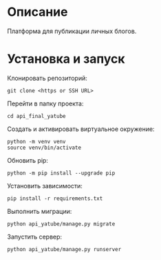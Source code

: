 # Описание
Платформа для публикации личных блогов.

# Установка и запуск

Клонировать репозиторий:
```
git clone <https or SSH URL>
```

Перейти в папку проекта:
```
cd api_final_yatube
```

Создать и активировать виртуальное окружение:
```
python -m venv venv
source venv/bin/activate
```

Обновить pip:
```
python -m pip install --upgrade pip
```

Установить зависимости:
```
pip install -r requirements.txt
```

Выполнить миграции:
```
python api_yatube/manage.py migrate
```

Запустить сервер:
```
python api_yatube/manage.py runserver
```